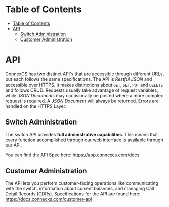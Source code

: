 # Table of Contents

- [Table of Contents](#table-of-contents)
- [API](#api)
    - [Switch Administration](#switch-administration)
    - [Customer Administration](#customer-administration)

# API
ConnexCS has two distinct API's that are accessible through different URLs, but each follows the same specifications. The API is _Restful JSON_ and accessible over HTTPS. It makes distinctions about `GET`, `SET`, `PUT` and `DELETE` and follows CRUD. Requests usually take advantage of request variables, while _JSON Documents_ may occasionally be posted where a more complex request is required. A _JSON Document_ will always be returned. Errors are handled on the HTTPS Layer.

## Switch Administration
The switch API provides **full administrative capabilities**.  This means that every function accomplished through our web interface is available through our API.

You can find the API Spec here: <https://app.connexcs.com/docs>

## Customer Administration
The API lets you perform customer-facing operations like communicating with the switch, information about current balances, and managing Call Detail Records (CDRs).  Specifications for the API are found here: <https://docs.connecxs.com/customer-api>